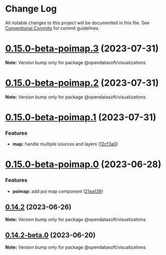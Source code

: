 # Change Log

All notable changes to this project will be documented in this file.
See [Conventional Commits](https://conventionalcommits.org) for commit guidelines.

# [0.15.0-beta-poimap.3](https://github.com/opendatasoft/ods-dataviz-sdk/compare/@opendatasoft/visualizations@0.15.0-beta-poimap.2...@opendatasoft/visualizations@0.15.0-beta-poimap.3) (2023-07-31)

**Note:** Version bump only for package @opendatasoft/visualizations





# [0.15.0-beta-poimap.2](https://github.com/opendatasoft/ods-dataviz-sdk/compare/@opendatasoft/visualizations@0.15.0-beta-poimap.1...@opendatasoft/visualizations@0.15.0-beta-poimap.2) (2023-07-31)

**Note:** Version bump only for package @opendatasoft/visualizations





# [0.15.0-beta-poimap.1](https://github.com/opendatasoft/ods-dataviz-sdk/compare/@opendatasoft/visualizations@0.15.0-beta-poimap.0...@opendatasoft/visualizations@0.15.0-beta-poimap.1) (2023-07-31)


### Features

* **map:** handle multiple sources and layers ([12cf3a0](https://github.com/opendatasoft/ods-dataviz-sdk/commit/12cf3a06f2685f2a8620deb1d65b58e87e2db382))





# [0.15.0-beta-poimap.0](https://github.com/opendatasoft/ods-dataviz-sdk/compare/@opendatasoft/visualizations@0.14.2-beta-poimap.0...@opendatasoft/visualizations@0.15.0-beta-poimap.0) (2023-06-28)


### Features

* **poimap:** add poi map component ([21ea139](https://github.com/opendatasoft/ods-dataviz-sdk/commit/21ea1398d32bd0d31c01d005b2366ab1de2d24ff))





## [0.14.2](https://github.com/opendatasoft/ods-dataviz-sdk/compare/@opendatasoft/visualizations@0.14.2-beta.0...@opendatasoft/visualizations@0.14.2) (2023-06-26)

**Note:** Version bump only for package @opendatasoft/visualizations





## [0.14.2-beta.0](https://github.com/opendatasoft/ods-dataviz-sdk/compare/@opendatasoft/visualizations@0.14.1...@opendatasoft/visualizations@0.14.2-beta.0) (2023-06-20)

**Note:** Version bump only for package @opendatasoft/visualizations
